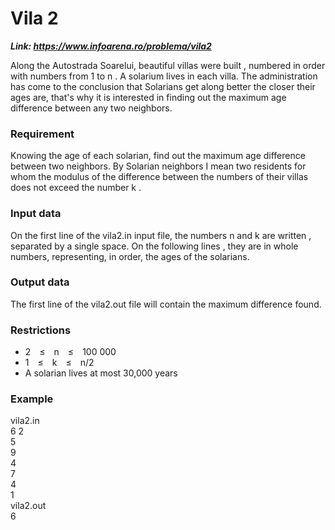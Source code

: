 # Vila 2

***Link: https://www.infoarena.ro/problema/vila2***

Along the Autostrada Soarelui, beautiful villas were built , numbered in order with numbers from 1 to n . A solarium lives in each villa. The administration has come to the conclusion that Solarians get along better the closer their ages are, that's why it is interested in finding out the maximum age difference between any two neighbors.

### Requirement
Knowing the age of each solarian, find out the maximum age difference between two neighbors. By Solarian neighbors I mean two residents for whom the modulus of the difference between the numbers of their villas does not exceed the number k .

### Input data
On the first line of the vila2.in input file, the numbers n and k are written , separated by a single space. On the following lines , they are in whole numbers, representing, in order, the ages of the solarians.

### Output data
The first line of the vila2.out file will contain the maximum difference found.

### Restrictions
- 2 ≤ n ≤ 100 000
- 1 ≤ k ≤ n/2
- A solarian lives at most 30,000 years

### Example
vila2.in	   
6 2  
5  
9  
4  
7  
4  
1  
vila2.out  
6